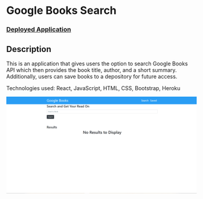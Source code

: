 # Google Books Search    

### <a href="https://google-books-rq.herokuapp.com//">Deployed Application</a> 

## Description
This is an application that gives users the option to search Google Books API which then provides the book title, author, and a short summary. Additionally, users can save books to a depository for future access.


Technologies used:
React, JavaScript, HTML, CSS, Bootstrap, Heroku

![](demo.gif)
